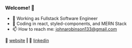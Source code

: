 ### Welcome! 👋



- 💫 Working as Fullstack Software Engineer
- 🌱 Coding in react, styled-components, and MERN Stack
- 📫 How to reach me: johnarobinson133@gmail.com

🏡 [website][website] **|**
👔 [linkedin][linkedin]


[website]: https://jrobi133.github.io/PortfolioJohnRobinson/
[linkedin]: https://www.linkedin.com/in/john-robinson-966329b8/
